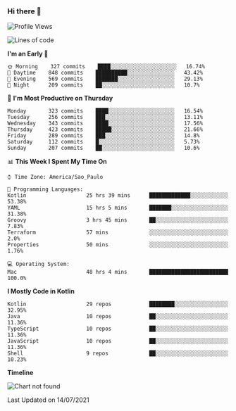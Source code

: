 ### Hi there 👋

<!--
**fernandonogueira/fernandonogueira** is a ✨ _special_ ✨ repository because its `README.md` (this file) appears on your GitHub profile.

Here are some ideas to get you started:

- 🔭 I’m currently working on ...
- 🌱 I’m currently learning ...
- 👯 I’m looking to collaborate on ...
- 🤔 I’m looking for help with ...
- 💬 Ask me about ...
- 📫 How to reach me: ...
- 😄 Pronouns: ...
- ⚡ Fun fact: ...
-->

<!--START_SECTION:waka-->
![Profile Views](http://img.shields.io/badge/Profile%20Views-18-blue)

![Lines of code](https://img.shields.io/badge/From%20Hello%20World%20I%27ve%20Written-457381%20lines%20of%20code-blue)

**I'm an Early 🐤** 

```text
🌞 Morning    327 commits    ████░░░░░░░░░░░░░░░░░░░░░   16.74% 
🌆 Daytime    848 commits    ██████████░░░░░░░░░░░░░░░   43.42% 
🌃 Evening    569 commits    ███████░░░░░░░░░░░░░░░░░░   29.13% 
🌙 Night      209 commits    ██░░░░░░░░░░░░░░░░░░░░░░░   10.7%

```
📅 **I'm Most Productive on Thursday** 

```text
Monday       323 commits    ████░░░░░░░░░░░░░░░░░░░░░   16.54% 
Tuesday      256 commits    ███░░░░░░░░░░░░░░░░░░░░░░   13.11% 
Wednesday    343 commits    ████░░░░░░░░░░░░░░░░░░░░░   17.56% 
Thursday     423 commits    █████░░░░░░░░░░░░░░░░░░░░   21.66% 
Friday       289 commits    ███░░░░░░░░░░░░░░░░░░░░░░   14.8% 
Saturday     112 commits    █░░░░░░░░░░░░░░░░░░░░░░░░   5.73% 
Sunday       207 commits    ██░░░░░░░░░░░░░░░░░░░░░░░   10.6%

```


📊 **This Week I Spent My Time On** 

```text
⌚︎ Time Zone: America/Sao_Paulo

💬 Programming Languages: 
Kotlin                   25 hrs 39 mins      █████████████░░░░░░░░░░░░   53.38% 
YAML                     15 hrs 5 mins       ███████░░░░░░░░░░░░░░░░░░   31.38% 
Groovy                   3 hrs 45 mins       ██░░░░░░░░░░░░░░░░░░░░░░░   7.83% 
Terraform                57 mins             ░░░░░░░░░░░░░░░░░░░░░░░░░   2.0% 
Properties               50 mins             ░░░░░░░░░░░░░░░░░░░░░░░░░   1.76%

💻 Operating System: 
Mac                      48 hrs 4 mins       █████████████████████████   100.0%

```

**I Mostly Code in Kotlin** 

```text
Kotlin                   29 repos            ████████░░░░░░░░░░░░░░░░░   32.95% 
Java                     10 repos            ██░░░░░░░░░░░░░░░░░░░░░░░   11.36% 
TypeScript               10 repos            ██░░░░░░░░░░░░░░░░░░░░░░░   11.36% 
JavaScript               10 repos            ██░░░░░░░░░░░░░░░░░░░░░░░   11.36% 
Shell                    9 repos             ██░░░░░░░░░░░░░░░░░░░░░░░   10.23%

```


**Timeline**

![Chart not found](https://raw.githubusercontent.com/fernandonogueira/fernandonogueira/master/charts/bar_graph.png) 


 Last Updated on 14/07/2021
<!--END_SECTION:waka-->
